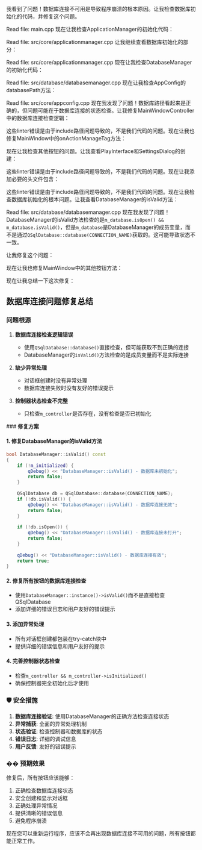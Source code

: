 我看到了问题！数据库连接不可用是导致程序崩溃的根本原因。让我检查数据库初始化的代码，并修复这个问题。

Read file: main.cpp
现在让我检查ApplicationManager的初始化代码：

Read file: src/core/applicationmanager.cpp
让我继续查看数据库初始化的部分：

Read file: src/core/applicationmanager.cpp
现在让我检查DatabaseManager的初始化代码：

Read file: src/database/databasemanager.cpp
现在让我检查AppConfig的databasePath方法：

Read file: src/core/appconfig.cpp
现在我发现了问题！数据库路径看起来是正确的，但问题可能在于数据库连接的状态检查。让我修复MainWindowController中的数据库连接检查逻辑：

这些linter错误是由于include路径问题导致的，不是我们代码的问题。现在让我也修复MainWindow中的onActionManageTag方法：

现在让我检查其他按钮的问题。让我查看PlayInterface和SettingsDialog的创建：

这些linter错误是由于include路径问题导致的，不是我们代码的问题。现在让我添加必要的头文件包含：

这些linter错误是由于include路径问题导致的，不是我们代码的问题。现在让我检查数据库初始化的根本问题。让我查看DatabaseManager的isValid方法：

Read file: src/database/databasemanager.cpp
现在我发现了问题！DatabaseManager的isValid方法检查的是`m_database.isOpen() && m_database.isValid()`，但是`m_database`是DatabaseManager的成员变量，而不是通过`QSqlDatabase::database(CONNECTION_NAME)`获取的。这可能导致状态不一致。

让我修复这个问题：

现在让我也修复MainWindow中的其他按钮方法：

现在让我总结一下这次修复：

## **数据库连接问题修复总结**

### **问题根源**
1. **数据库连接检查逻辑错误**
   - 使用`QSqlDatabase::database()`直接检查，但可能获取不到正确的连接
   - DatabaseManager的`isValid()`方法检查的是成员变量而不是实际连接

2. **缺少异常处理**
   - 对话框创建时没有异常处理
   - 数据库连接失败时没有友好的错误提示

3. **控制器状态检查不完整**
   - 只检查`m_controller`是否存在，没有检查是否已初始化

###️ **修复方案**

#### 1. **修复DatabaseManager的isValid方法**
```cpp
bool DatabaseManager::isValid() const
{
    if (!m_initialized) {
        qDebug() << "DatabaseManager::isValid() - 数据库未初始化";
        return false;
    }
    
    QSqlDatabase db = QSqlDatabase::database(CONNECTION_NAME);
    if (!db.isValid()) {
        qDebug() << "DatabaseManager::isValid() - 数据库连接无效";
        return false;
    }
    
    if (!db.isOpen()) {
        qDebug() << "DatabaseManager::isValid() - 数据库连接未打开";
        return false;
    }
    
    qDebug() << "DatabaseManager::isValid() - 数据库连接有效";
    return true;
}
```

#### 2. **修复所有按钮的数据库连接检查**
- 使用`DatabaseManager::instance()->isValid()`而不是直接检查QSqlDatabase
- 添加详细的错误日志和用户友好的错误提示

#### 3. **添加异常处理**
- 所有对话框创建都包装在try-catch块中
- 提供详细的错误信息和用户友好的提示

#### 4. **完善控制器状态检查**
- 检查`m_controller && m_controller->isInitialized()`
- 确保控制器完全初始化后才使用

### 🛡️ **安全措施**

1. **数据库连接验证**: 使用DatabaseManager的正确方法检查连接状态
2. **异常捕获**: 全面的异常处理机制
3. **状态验证**: 检查控制器和数据库的状态
4. **错误日志**: 详细的调试信息
5. **用户反馈**: 友好的错误提示

### �� **预期效果**

修复后，所有按钮应该能够：
1. 正确检查数据库连接状态
2. 安全创建和显示对话框
3. 正确处理异常情况
4. 提供清晰的错误信息
5. 避免程序崩溃

现在您可以重新运行程序，应该不会再出现数据库连接不可用的问题，所有按钮都能正常工作。